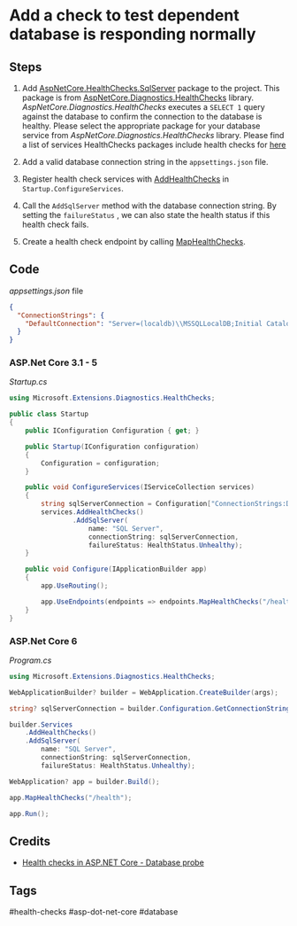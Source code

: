 # Add a check to test dependent database is responding normally

## Steps

1. Add [AspNetCore.HealthChecks.SqlServer](https://www.nuget.org/packages/AspNetCore.HealthChecks.SqlServer) package to the project. This package is from  [AspNetCore.Diagnostics.HealthChecks](https://github.com/Xabaril/AspNetCore.Diagnostics.HealthChecks) library. *AspNetCore.Diagnostics.HealthChecks* executes a `SELECT 1` query against the database to confirm the connection to the database is healthy. Please select the appropriate package for your database service from *AspNetCore.Diagnostics.HealthChecks* library. Please find a list of services HealthChecks packages include health checks for [here](https://github.com/Xabaril/AspNetCore.Diagnostics.HealthChecks#health-checks)

2. Add a valid database connection string in the `appsettings.json` file.

3. Register health check services with [AddHealthChecks](https://docs.microsoft.com/en-us/dotnet/api/microsoft.extensions.dependencyinjection.healthcheckservicecollectionextensions.addhealthchecks) in `Startup.ConfigureServices`.

4. Call the `AddSqlServer` method with the database connection string. By setting the `failureStatus` , we can also state the health status if this health check fails.

5. Create a health check endpoint by calling [MapHealthChecks](https://docs.microsoft.com/en-us/dotnet/api/microsoft.aspnetcore.builder.healthcheckendpointroutebuilderextensions.maphealthchecks). 

## Code 

*appsettings.json* file

```json
{
  "ConnectionStrings": {
    "DefaultConnection": "Server=(localdb)\\MSSQLLocalDB;Initial Catalog=master;Integrated Security=True;Connect Timeout=30"
  }
}
```

### ASP.Net Core 3.1 - 5

*Startup.cs*

```csharp
using Microsoft.Extensions.Diagnostics.HealthChecks;

public class Startup
{
	public IConfiguration Configuration { get; }

	public Startup(IConfiguration configuration)
	{
		Configuration = configuration;
	}

    public void ConfigureServices(IServiceCollection services)
    {
		string sqlServerConnection = Configuration["ConnectionStrings:DefaultConnection"];
        services.AddHealthChecks()
				.AddSqlServer(
					name: "SQL Server",
					connectionString: sqlServerConnection, 
					failureStatus: HealthStatus.Unhealthy);
    }

    public void Configure(IApplicationBuilder app)
    {
        app.UseRouting();

        app.UseEndpoints(endpoints => endpoints.MapHealthChecks("/health"));
    }
}
```

### ASP.Net Core 6

*Program.cs*

```csharp
using Microsoft.Extensions.Diagnostics.HealthChecks;

WebApplicationBuilder? builder = WebApplication.CreateBuilder(args);

string? sqlServerConnection = builder.Configuration.GetConnectionString("DefaultConnection");

builder.Services
    .AddHealthChecks()
    .AddSqlServer(
		name: "SQL Server",
		connectionString: sqlServerConnection, 
		failureStatus: HealthStatus.Unhealthy);

WebApplication? app = builder.Build();

app.MapHealthChecks("/health");

app.Run();
```

## Credits

- [Health checks in ASP.NET Core - Database probe](https://docs.microsoft.com/en-us/aspnet/core/host-and-deploy/health-checks#database-probe)

## Tags

#health-checks #asp-dot-net-core #database